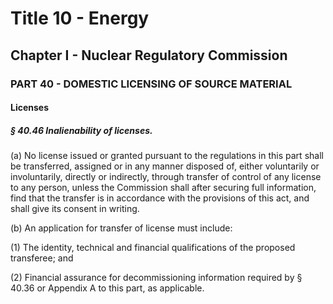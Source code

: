 
# Title 10 - Energy
## Chapter I - Nuclear Regulatory Commission
### PART 40 - DOMESTIC LICENSING OF SOURCE MATERIAL
#### Licenses
##### § 40.46 Inalienability of licenses.

(a) No license issued or granted pursuant to the regulations in this part shall be transferred, assigned or in any manner disposed of, either voluntarily or involuntarily, directly or indirectly, through transfer of control of any license to any person, unless the Commission shall after securing full information, find that the transfer is in accordance with the provisions of this act, and shall give its consent in writing.

(b) An application for transfer of license must include:

(1) The identity, technical and financial qualifications of the proposed transferee; and

(2) Financial assurance for decommissioning information required by § 40.36 or Appendix A to this part, as applicable.
